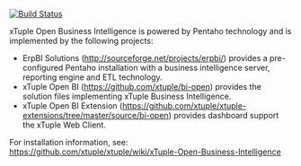 [![Build Status](https://travis-ci.org/xtuple/bi-open.svg?branch=master)](https://travis-ci.org/xtuple/bi-open)

xTuple Open Business Intelligence is powered by Pentaho technology and is implemented by the following projects:

* ErpBI Solutions (http://sourceforge.net/projects/erpbi/) provides a pre-configured Pentaho installation  with a business intelligence server, reporting engine and ETL technology.
* xTuple Open BI (https://github.com/xtuple/bi-open) provides the solution files implementing xTuple Business Intelligence.
* xTuple Open BI Extension (https://github.com/xtuple/xtuple-extensions/tree/master/source/bi-open) provides dashboard support the xTuple Web Client.

For installation information, see: https://github.com/xtuple/xtuple/wiki/xTuple-Open-Business-Intelligence
